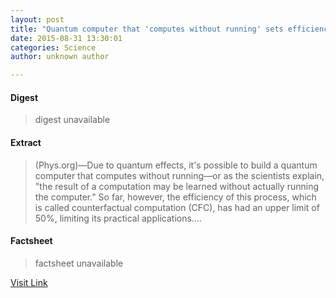 ```yaml
---
layout: post
title: "Quantum computer that 'computes without running' sets efficiency record"
date: 2015-08-31 13:30:01
categories: Science
author: unknown author

---
```



#### Digest
>digest unavailable

#### Extract
>(Phys.org)—Due to quantum effects, it's possible to build a quantum computer that computes without running—or as the scientists explain, "the result of a computation may be learned without actually running the computer." So far, however, the efficiency of this process, which is called counterfactual computation (CFC), has had an upper limit of 50%, limiting its practical applications....

#### Factsheet
>factsheet unavailable

[Visit Link](http://phys.org/news/2015-08-quantum-efficiency.html)


